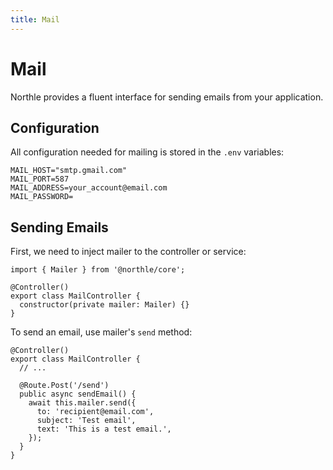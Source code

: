 ```yaml
---
title: Mail
---
```


# Mail

Northle provides a fluent interface for sending emails from your application.

## Configuration

All configuration needed for mailing is stored in the `.env` variables:

```
MAIL_HOST="smtp.gmail.com"
MAIL_PORT=587
MAIL_ADDRESS=your_account@email.com
MAIL_PASSWORD=
```

## Sending Emails

First, we need to inject mailer to the controller or service:

```ts{1,5}
import { Mailer } from '@northle/core';

@Controller()
export class MailController {
  constructor(private mailer: Mailer) {}
}
```

To send an email, use mailer's `send` method:

```ts{7-11}
@Controller()
export class MailController {
  // ...

  @Route.Post('/send')
  public async sendEmail() {
    await this.mailer.send({
      to: 'recipient@email.com',
      subject: 'Test email',
      text: 'This is a test email.',
    });
  }
}
```
